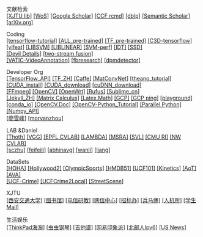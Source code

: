 文献检索        
[[XJTU lib]](http://www.lib.xjtu.edu.cn/)
[[WoS]](https://apps.webofknowledge.com/)
[[Google Scholar]](https://scholar.google.com)
[[CCF rcmd]](https://www.ccf.org.cn/c/2016-12-27/569124.shtml) 
[[dblp]](https://dblp.uni-trier.de/)
[[Semantic Scholar]](https://www.semanticscholar.org/)
[[arXiv.org]](https://arxiv.org/)


Coding      
[[tensorflow-tutorial]](https://github.com/caicloud/tensorflow-tutorial)
[[ALL_pre-trained]](https://github.com/taehoonlee/tensornets)
[[TF_pre-trained]](https://github.com/tensorflow/models/tree/master/research/slim)
[[C3D-tensorflow]](https://github.com/hx173149/C3D-tensorflow)        
[[vlfeat]](https://github.com/vlfeat/vlfeat)
[[LIBSVM]](https://github.com/cjlin1/libsvm)
[[LIBLINEAR]](http://www.csie.ntu.edu.tw/~cjlin/liblinear/)
[[SVM-perf]](http://www.cs.cornell.edu/people/tj/svm_light/svm_perf.html)
[[IDT]](http://lear.inrialpes.fr/~wang/improved_trajectories)
[[SSD]](https://github.com/weiliu89/caffe/tree/ssd#installation)         
[[Devil Details]](http://www.robots.ox.ac.uk/~vgg/software/deep_eval/)
[[two-stream fusion]](https://github.com/feichtenhofer/twostreamfusion)         
[[VATIC-VideoAnnotation]](https://github.com/cvondrick/vatic)
[[fbresearch]](https://github.com/facebookresearch)
[[dpmdetector]](https://github.com/rbgirshick/voc-dpm)


Developer Org   
[[TensorFlow_API]](https://www.tensorflow.org/api_docs/python)
[[TF_ZH]](http://www.tensorfly.cn)
[[Caffe]](http://caffe.berkeleyvision.org/tutorial/interfaces.html)
[[MatConvNet]](http://www.vlfeat.org/matconvnet)
[[theano_tutorial]](http://deeplearning.net/software/theano/tutorial/index.html)      
[[CUDA_install]](https://docs.nvidia.com/cuda/cuda-installation-guide-linux/index.html#abstract)
[[CUDA_download]](https://developer.nvidia.com/cuda-downloads)
[[cuDNN_download]](https://developer.nvidia.com/cudnn)      
[[FFmpeg]](https://github.com/FFmpeg/FFmpeg)
[[OpenCV]](http://opencv.org/releases.html)
[[OpenWrt]](https://wiki.openwrt.org/start)
[[Rufus]](https://rufus.akeo.ie/)
[[Sublime_cn]](http://www.sublimetextcn.com/)       
[[Jekyll_ZH]](http://jekyllcn.com/)
[[Matrix Calculus]](http://www.matrixcalculus.org/)
[[Latex.Math]](http://latex.91maths.com/)
[[GCP]](https://cloud.google.com/)
[[GCP ping]](http://www.gcping.com/)
[[playground]](http://playground.tensorflow.org)      
[[conda_io]](https://conda.io/projects/conda/en/latest/user-guide)
[[OpenCV.Doc]](https://docs.opencv.org/3.4.2/)
[[OpenCV-Python_Tutorial]](https://opencv-python-tutroals.readthedocs.io/en/latest/index.html)
[[Parallel Python]](http://www.parallelpython.com/)
[[Numpy_API]](https://www.numpy.org.cn/)      
[[廖雪峰]](https://www.liaoxuefeng.com/)
[[morvanzhou]](https://morvanzhou.github.io/)

LAB &Daniel               
[[Thoth]](http://lear.inrialpes.fr/)
[[VGG]](http://www.robots.ox.ac.uk/~vgg/)
[[EPFL CVLAB]](https://cvlab.epfl.ch/)
[[LAMBDA]](http://lamda.nju.edu.cn)
[[MSRA]](https://www.msra.cn/)
[[SVL]](http://vision.stanford.edu/)
[[CMU RI]](https://www.ri.cmu.edu/about/)
[[NW CVLAB]](http://vision.eecs.northwestern.edu/)       
[[sczhu]](http://www.stat.ucla.edu/~sczhu/)
[[feifeili]](http://vision.stanford.edu/feifeili/)
[[abhinavg]](http://www.cs.cmu.edu/~abhinavg/)
[[wanli]](https://sydney.edu.au/engineering/people/wanli.ouyang.php)
[[liang]](http://www.liangzheng.com.cn)

DataSets      
[[HOHA]](https://www.di.ens.fr/~laptev/actions/)
[[Hollywood2]](http://www.di.ens.fr/~laptev/actions/hollywood2/)
[[OlympicSports]](http://vision.stanford.edu/Datasets/OlympicSports/)
[[HMDB51]](http://serre-lab.clps.brown.edu/resource/hmdb-a-large-human-motion-database/)
[[UCF101]](http://crcv.ucf.edu/data/UCF101.php)
[[Kinetics]](https://deepmind.com/research/open-source/open-source-datasets/kinetics/)
[[AoT]](https://github.com/donglaiw/AoT_Dataset)
[[AVA]](https://research.google.com/ava/)       
[[UCF-Crime]](https://webpages.uncc.edu/cchen62/dataset.html)
[[UCFCrime2Local]](http://imagelab.ing.unimore.it/UCFCrime2Local)
[[StreetScene]](http://www.merl.com/demos/video-anomaly-detection)


XJTU        
[[西安交通大学]](http://www.xjtu.edu.cn/)
[[图书馆]](http://www.lib.xjtu.edu.cn/)
[[电信研教]](http://eiegrad.xjtu.edu.cn/)
[[网信中心]](http://nic.xjtu.edu.cn/)
[[招标办]](http://cgb.xjtu.edu.cn/xajdWeb/)
[[兵马俑]](http://bbs.xjtu.edu.cn/)
[[人机所]](http://www.aiar.xjtu.edu.cn/)
[[学生Mail]](http://stu.xjtu.edu.cn/coremail/)


生活娱乐        
[[ThinkPad海淘]](http://163rody.corporateperks.com/offer/index/offerid/757324)
[[虫虫钢琴]](http://www.gangqinpu.com/)
[[吉他谱]](http://www.jitapu.com/)
[[网易印象派]](http://yxp.163.com/)
[[北邮人Ipv6]](http://bt.byr.cn/)
[[US News]](http://www.usnews.com/education/best-global-universities/rankings)


